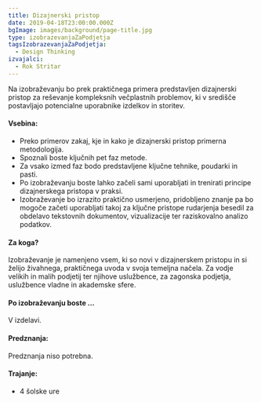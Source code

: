 ```yaml
---
title: Dizajnerski pristop
date: 2019-04-18T23:00:00.000Z
bgImage: images/background/page-title.jpg
type: izobrazevanjaZaPodjetja
tagsIzobrazevanjaZaPodjetja:
  - Design Thinking
izvajalci:
  - Rok Stritar
---
```

Na izobraževanju bo prek praktičnega primera predstavljen dizajnerski pristop za reševanje kompleksnih večplastnih problemov, ki v središče postavljajo potencialne uporabnike izdelkov in storitev. 

#### Vsebina:

* Preko primerov zakaj, kje in kako je dizajnerski pristop primerna metodologija.
* Spoznali boste ključnih pet faz metode.
* Za vsako izmed faz bodo predstavljene ključne tehnike, poudarki in pasti.
* Po izobraževanju boste lahko začeli sami uporabljati in trenirati principe dizajnerskega pristopa v praksi.
* Izobraževanje bo izrazito praktično usmerjeno, pridobljeno znanje pa bo mogoče začeti uporabljati takoj za ključne pristope rudarjenja besedil za obdelavo tekstovnih dokumentov, vizualizacije ter raziskovalno analizo podatkov.

#### Za koga?

Izobraževanje je namenjeno vsem, ki so novi v dizajnerskem pristopu in si želijo živahnega, praktičnega uvoda v svoja temeljna načela. Za vodje velikih in malih podjetij ter njihove uslužbence, za zagonska podjetja, uslužbence vladne in akademske sfere.

#### Po izobraževanju boste ...

V izdelavi.

#### Predznanja:

Predznanja niso potrebna.

#### Trajanje:

* 4 šolske ure
